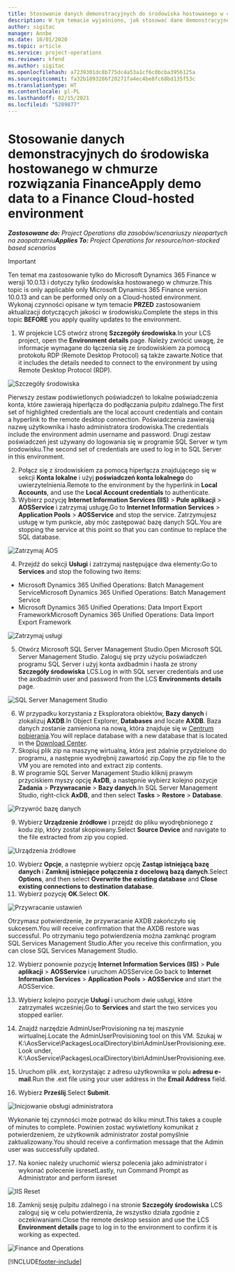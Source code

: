 ```yaml
---
title: Stosowanie danych demonstracyjnych do środowiska hostowanego w chmurze rozwiązania Finance
description: W tym temacie wyjaśniono, jak stosować dane demonstracyjne pochodzące z Project Operations w środowisku w chmurze Dynamics 365 Finance.
author: sigitac
manager: Annbe
ms.date: 10/01/2020
ms.topic: article
ms.service: project-operations
ms.reviewer: kfend
ms.author: sigitac
ms.openlocfilehash: a7239301dc8b775dc4a53a1cf6c0bcba3956125a
ms.sourcegitcommit: fa32b1893286f20271fa4ec4be8fc68bd135f53c
ms.translationtype: HT
ms.contentlocale: pl-PL
ms.lasthandoff: 02/15/2021
ms.locfileid: "5289877"
---
```

# <a name="apply-demo-data-to-a-finance-cloud-hosted-environment"></a><span data-ttu-id="971fd-103">Stosowanie danych demonstracyjnych do środowiska hostowanego w chmurze rozwiązania Finance</span><span class="sxs-lookup"><span data-stu-id="971fd-103">Apply demo data to a Finance Cloud-hosted environment</span></span>

<span data-ttu-id="971fd-104">_**Zastosowane do:** Project Operations dla zasobów/scenariuszy nieopartych na zaopatrzeniu_</span><span class="sxs-lookup"><span data-stu-id="971fd-104">_**Applies To:** Project Operations for resource/non-stocked based scenarios_</span></span>

> [!IMPORTANT]
> <span data-ttu-id="971fd-105">Ten temat ma zastosowanie tylko do Microsoft Dynamics 365 Finance w wersji 10.0.13 i dotyczy tylko środowiska hostowanego w chmurze.</span><span class="sxs-lookup"><span data-stu-id="971fd-105">This topic is only applicable only Microsoft Dynamics 365 Finance version 10.0.13 and can be performed only on a Cloud-hosted environment.</span></span> <span data-ttu-id="971fd-106">Wykonaj czynności opisane w tym temacie **PRZED** zastosowaniem aktualizacji dotyczących jakości w środowisku.</span><span class="sxs-lookup"><span data-stu-id="971fd-106">Complete the steps in this topic **BEFORE** you apply quality updates to the environment.</span></span>

1. <span data-ttu-id="971fd-107">W projekcie LCS otwórz stronę **Szczegóły środowiska**.</span><span class="sxs-lookup"><span data-stu-id="971fd-107">In your LCS project, open the **Environment details** page.</span></span> <span data-ttu-id="971fd-108">Należy zwrócić uwagę, że informacje wymagane do łączenia się ze środowiskiem za pomocą protokołu RDP (Remote Desktop Protocol) są także zawarte.</span><span class="sxs-lookup"><span data-stu-id="971fd-108">Notice that it includes the details needed to connect to the environment by using Remote Desktop Protocol (RDP).</span></span>

![Szczegóły środowiska ](./media/1EnvironmentDetails.png)

<span data-ttu-id="971fd-110">Pierwszy zestaw podświetlonych poświadczeń to lokalne poświadczenia konta, które zawierają hiperłącza do podłączania pulpitu zdalnego.</span><span class="sxs-lookup"><span data-stu-id="971fd-110">The first set of highlighted credentials are the local account credentials and contain a hyperlink to the remote desktop connection.</span></span> <span data-ttu-id="971fd-111">Poświadczenia zawierają nazwę użytkownika i hasło administratora środowiska.</span><span class="sxs-lookup"><span data-stu-id="971fd-111">The credentials include the environment admin username and password.</span></span> <span data-ttu-id="971fd-112">Drugi zestaw poświadczeń jest używany do logowania się w programie SQL Server w tym środowisku.</span><span class="sxs-lookup"><span data-stu-id="971fd-112">The second set of credentials are used to log in to SQL Server in this environment.</span></span>

2. <span data-ttu-id="971fd-113">Połącz się z środowiskiem za pomocą hiperłącza znajdującego się w sekcji **Konta lokalne** i użyj **poświadczeń konta lokalnego** do uwierzytelnienia.</span><span class="sxs-lookup"><span data-stu-id="971fd-113">Remote to the environment by the hyperlink in **Local Accounts**, and use the **Local Account credentials** to authenticate.</span></span>
3. <span data-ttu-id="971fd-114">Wybierz pozycję **Internet Information Services (IIS)** > **Pule aplikacji** > **AOSService** i zatrzymaj usługę.</span><span class="sxs-lookup"><span data-stu-id="971fd-114">Go to **Internet Information Services** > **Application Pools** > **AOSService** and stop the service.</span></span> <span data-ttu-id="971fd-115">Zatrzymujesz usługę w tym punkcie, aby móc zastępować bazę danych SQL.</span><span class="sxs-lookup"><span data-stu-id="971fd-115">You are stopping the service at this point so that you can continue to replace the SQL database.</span></span>

![Zatrzymaj AOS](./media/2StopAOS.png)

4. <span data-ttu-id="971fd-117">Przejdź do sekcji **Usługi** i zatrzymaj następujące dwa elementy:</span><span class="sxs-lookup"><span data-stu-id="971fd-117">Go to **Services** and stop the following two items:</span></span>

- <span data-ttu-id="971fd-118">Microsoft Dynamics 365 Unified Operations: Batch Management Service</span><span class="sxs-lookup"><span data-stu-id="971fd-118">Microsoft Dynamics 365 Unified Operations: Batch Management Service</span></span>
- <span data-ttu-id="971fd-119">Microsoft Dynamics 365 Unified Operations: Data Import Export Framework</span><span class="sxs-lookup"><span data-stu-id="971fd-119">Microsoft Dynamics 365 Unified Operations: Data Import Export Framework</span></span>

![Zatrzymaj usługi](./media/3StopServices.png)

5. <span data-ttu-id="971fd-121">Otwórz Microsoft SQL Server Management Studio.</span><span class="sxs-lookup"><span data-stu-id="971fd-121">Open Microsoft SQL Server Management Studio.</span></span> <span data-ttu-id="971fd-122">Zaloguj się przy użyciu poświadczeń programu SQL Server i użyj konta axdbadmin i hasła ze strony **Szczegóły środowiska** LCS.</span><span class="sxs-lookup"><span data-stu-id="971fd-122">Log in with SQL server credentials and use the axdbadmin user and password from the LCS **Environments details** page.</span></span>

![SQL Server Management Studio](./media/4SSMS.png)

6. <span data-ttu-id="971fd-124">W przypadku korzystania z Eksploratora obiektów, **Bazy danych** i zlokalizuj **AXDB**.</span><span class="sxs-lookup"><span data-stu-id="971fd-124">In Object Explorer, **Databases** and locate **AXDB**.</span></span> <span data-ttu-id="971fd-125">Baza danych zostanie zamieniona na nową, która znajduje się w [Centrum pobierania](https://download.microsoft.com/download/1/a/3/1a314bd2-b082-4a87-abdc-1ba26c92b63d/ProjOpsDemoDataFOGARelease.zip).</span><span class="sxs-lookup"><span data-stu-id="971fd-125">You will replace database with a new database that is located in the [Download Center](https://download.microsoft.com/download/1/a/3/1a314bd2-b082-4a87-abdc-1ba26c92b63d/ProjOpsDemoDataFOGARelease.zip).</span></span> 
7. <span data-ttu-id="971fd-126">Skopiuj plik zip na maszynę wirtualną, która jest zdalnie przydzielone do programu, a następnie wyodrębnij zawartość zip.</span><span class="sxs-lookup"><span data-stu-id="971fd-126">Copy the zip file to the VM you are remoted into and extract zip contents.</span></span>
8. <span data-ttu-id="971fd-127">W programie SQL Server Management Studio kliknij prawym przyciskiem myszy opcję **AxDB**, a następnie wybierz kolejno pozycje **Zadania** > **Przywracanie** > **Bazy danych**.</span><span class="sxs-lookup"><span data-stu-id="971fd-127">In SQL Server Management Studio, right-click **AxDB**, and then select **Tasks** > **Restore** > **Database**.</span></span>

![Przywróć bazę danych](./media/5RestoreDatabase.png)

9. <span data-ttu-id="971fd-129">Wybierz **Urządzenie źródłowe** i przejdź do pliku wyodrębnionego z kodu zip, który został skopiowany.</span><span class="sxs-lookup"><span data-stu-id="971fd-129">Select **Source Device** and navigate to the file extracted from zip you copied.</span></span>

![Urządzenia źródłowe](./media/6SourceDevice.png)

10. <span data-ttu-id="971fd-131">Wybierz **Opcje**, a następnie wybierz opcję **Zastąp istniejącą bazę danych** i **Zamknij istniejące połączenia z docelową bazą danych**.</span><span class="sxs-lookup"><span data-stu-id="971fd-131">Select **Options**, and then select **Overwrite the existing database** and **Close existing connections to destination database**.</span></span> 
11. <span data-ttu-id="971fd-132">Wybierz pozycję **OK**.</span><span class="sxs-lookup"><span data-stu-id="971fd-132">Select **OK**.</span></span>

![Przywracanie ustawień](./media/7RestoreSetting.png)

<span data-ttu-id="971fd-134">Otrzymasz potwierdzenie, że przywracanie AXDB zakończyło się sukcesem.</span><span class="sxs-lookup"><span data-stu-id="971fd-134">You will receive confirmation that the AXDB restore was successful.</span></span> <span data-ttu-id="971fd-135">Po otrzymaniu tego potwierdzenia można zamknąć program SQL Services Management Studio.</span><span class="sxs-lookup"><span data-stu-id="971fd-135">After you receive this confirmation, you can close SQL Services Management Studio.</span></span>

12. <span data-ttu-id="971fd-136">Wybierz ponownie pozycję **Internet Information Services (IIS)** > **Pule aplikacji** > **AOSService** i uruchom AOSService.</span><span class="sxs-lookup"><span data-stu-id="971fd-136">Go back to **Internet Information Services** > **Application Pools** > **AOSService** and start the AOSService.</span></span>
13. <span data-ttu-id="971fd-137">Wybierz kolejno pozycje **Usługi** i uruchom dwie usługi, które zatrzymałeś wcześniej.</span><span class="sxs-lookup"><span data-stu-id="971fd-137">Go to **Services** and start the two services you stopped earlier.</span></span>

14. <span data-ttu-id="971fd-138">Znajdź narzędzie AdminUserProvisioning na tej maszynie wirtualnej.</span><span class="sxs-lookup"><span data-stu-id="971fd-138">Locate the AdminUserProvisioning tool on this VM.</span></span> <span data-ttu-id="971fd-139">Szukaj w K:\AosService\PackagesLocalDirectory\bin\AdminUserProvisioning.exe.</span><span class="sxs-lookup"><span data-stu-id="971fd-139">Look under, K:\AosService\PackagesLocalDirectory\bin\AdminUserProvisioning.exe.</span></span>
15. <span data-ttu-id="971fd-140">Uruchom plik .ext, korzystając z adresu użytkownika w polu **adresu e-mail**.</span><span class="sxs-lookup"><span data-stu-id="971fd-140">Run the .ext file using your user address in the **Email Address** field.</span></span> 
16. <span data-ttu-id="971fd-141">Wybierz **Prześlij**.</span><span class="sxs-lookup"><span data-stu-id="971fd-141">Select **Submit**.</span></span>

![Inicjowanie obsługi administratora](./media/8AdminUserProvisioning.png)

<span data-ttu-id="971fd-143">Wykonanie tej czynności może potrwać do kilku minut.</span><span class="sxs-lookup"><span data-stu-id="971fd-143">This takes a couple of minutes to complete.</span></span> <span data-ttu-id="971fd-144">Powinien zostać wyświetlony komunikat z potwierdzeniem, że użytkownik administrator został pomyślnie zaktualizowany.</span><span class="sxs-lookup"><span data-stu-id="971fd-144">You should receive a confirmation message that the Admin user was successfully updated.</span></span>

17. <span data-ttu-id="971fd-145">Na koniec należy uruchomić wiersz polecenia jako administrator i wykonać polecenie iisreset</span><span class="sxs-lookup"><span data-stu-id="971fd-145">Lastly, run Command Prompt as Administrator and perform iisreset</span></span>

![IIS Reset](./media/9IISReset.png)

18. <span data-ttu-id="971fd-147">Zamknij sesję pulpitu zdalnego i na stronie **Szczegóły środowiska** LCS zaloguj się w celu potwierdzenia, że wszystko działa zgodnie z oczekiwaniami.</span><span class="sxs-lookup"><span data-stu-id="971fd-147">Close the remote desktop session and use the LCS **Environment details** page to log in to the environment to confirm it is working as expected.</span></span>

![Finance and Operations](./media/10FinanceAndOperations.png)


[!INCLUDE[footer-include](../includes/footer-banner.md)]